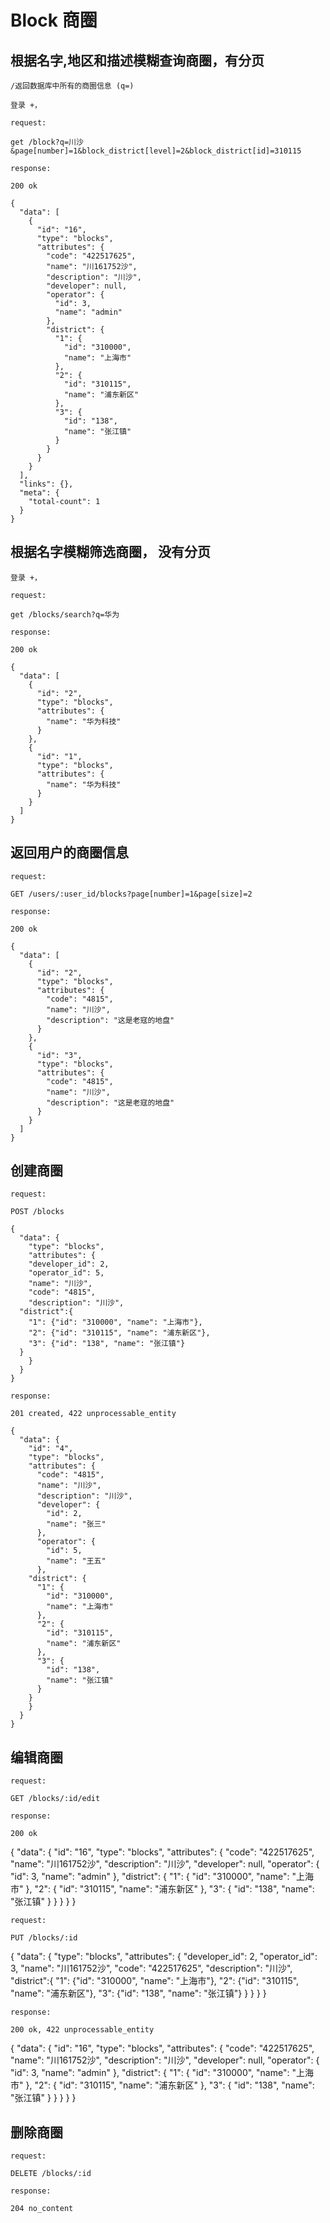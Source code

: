 
# Block 商圈

## 根据名字,地区和描述模糊查询商圈，有分页
    /返回数据库中所有的商圈信息 (q=)

    登录 +，

    request:

    get /block?q=川沙&page[number]=1&block_district[level]=2&block_district[id]=310115

    response:

    200 ok

    {
      "data": [
        {
          "id": "16",
          "type": "blocks",
          "attributes": {
            "code": "422517625",
            "name": "川161752沙",
            "description": "川沙",
            "developer": null,
            "operator": {
              "id": 3,
              "name": "admin"
            },
            "district": {
              "1": {
                "id": "310000",
                "name": "上海市"
              },
              "2": {
                "id": "310115",
                "name": "浦东新区"
              },
              "3": {
                "id": "138",
                "name": "张江镇"
              }
            }
          }
        }
      ],
      "links": {},
      "meta": {
        "total-count": 1
      }
    }

## 根据名字模糊筛选商圈， 没有分页

    登录 +，

    request:

    get /blocks/search?q=华为

    response:

    200 ok

    {
      "data": [
        {
          "id": "2",
          "type": "blocks",
          "attributes": {
            "name": "华为科技"
          }
        },
        {
          "id": "1",
          "type": "blocks",
          "attributes": {
            "name": "华为科技"
          }
        }
      ]
    }

## 返回用户的商圈信息

	request:

	GET /users/:user_id/blocks?page[number]=1&page[size]=2

	response:

	200 ok

	{
	  "data": [
	    {
	      "id": "2",
	      "type": "blocks",
	      "attributes": {
	        "code": "4815",
	        "name": "川沙",
	        "description": "这是老寇的地盘"
	      }
	    },
	    {
	      "id": "3",
	      "type": "blocks",
	      "attributes": {
	        "code": "4815",
	        "name": "川沙",
	        "description": "这是老寇的地盘"
	      }
	    }
	  ]
	}

## 创建商圈

	request:

	POST /blocks

	{
	  "data": {
	    "type": "blocks",
	    "attributes": {
	    "developer_id": 2,
	    "operator_id": 5,
	    "name": "川沙",
	    "code": "4815",
	    "description": "川沙",
      "district":{
        "1": {"id": "310000", "name": "上海市"},
        "2": {"id": "310115", "name": "浦东新区"},
        "3": {"id": "138", "name": "张江镇"}
      }
	    }
	  }
	}

	response:

	201 created, 422 unprocessable_entity

	{
	  "data": {
	    "id": "4",
	    "type": "blocks",
	    "attributes": {
	      "code": "4815",
	      "name": "川沙",
	      "description": "川沙",
	      "developer": {
	        "id": 2,
	        "name": "张三"
	      },
	      "operator": {
	        "id": 5,
	        "name": "王五"
	      },
        "district": {
          "1": {
            "id": "310000",
            "name": "上海市"
          },
          "2": {
            "id": "310115",
            "name": "浦东新区"
          },
          "3": {
            "id": "138",
            "name": "张江镇"
          }
        }        
	    }
	  }
	}

## 编辑商圈

	request:

	GET /blocks/:id/edit

	response:

	200 ok

  {
    "data": {
      "id": "16",
      "type": "blocks",
      "attributes": {
        "code": "422517625",
        "name": "川161752沙",
        "description": "川沙",
        "developer": null,
        "operator": {
          "id": 3,
          "name": "admin"
        },
        "district": {
          "1": {
            "id": "310000",
            "name": "上海市"
          },
          "2": {
            "id": "310115",
            "name": "浦东新区"
          },
          "3": {
            "id": "138",
            "name": "张江镇"
          }
        }
      }
    }
  }


	request:

	PUT /blocks/:id

  {
    "data": {
      "type": "blocks",
      "attributes": {
      "developer_id": 2,
      "operator_id": 3,
      "name": "川161752沙",
      "code": "422517625",
      "description": "川沙",
      "district":{
          "1": {"id": "310000", "name": "上海市"},
          "2": {"id": "310115", "name": "浦东新区"},
          "3": {"id": "138", "name": "张江镇"}
        }
      }
    }
  }

	response:

	200 ok, 422 unprocessable_entity

  {
    "data": {
      "id": "16",
      "type": "blocks",
      "attributes": {
        "code": "422517625",
        "name": "川161752沙",
        "description": "川沙",
        "developer": null,
        "operator": {
          "id": 3,
          "name": "admin"
        },
        "district": {
          "1": {
            "id": "310000",
            "name": "上海市"
          },
          "2": {
            "id": "310115",
            "name": "浦东新区"
          },
          "3": {
            "id": "138",
            "name": "张江镇"
          }
        }
      }
    }
  }



## 删除商圈

	request:

	DELETE /blocks/:id

	response:

	204 no_content
